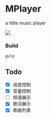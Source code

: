 # MPlayer

a little music player

![](http://7xq3d5.com1.z0.glb.clouddn.com/mplayer.png?imageView2/2/w/380)

### Build

```
gulp
```

## Todo

- [x] 进度控制
- [x] 音量控制
- [ ] 频谱展示
- [x] 歌词展示
- [x] 歌曲列表
